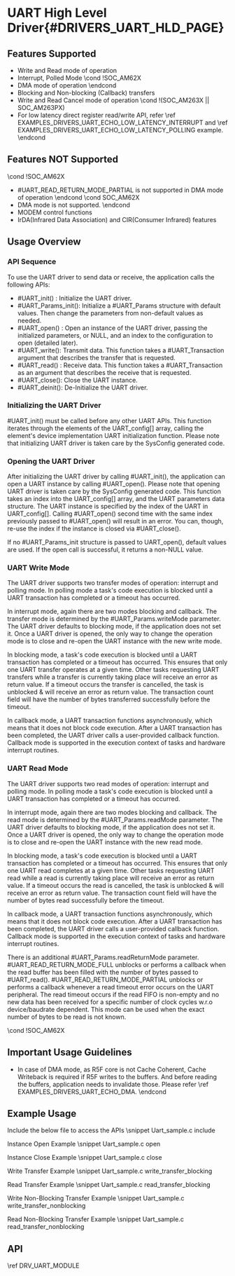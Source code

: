 
# UART High Level Driver{#DRIVERS_UART_HLD_PAGE}

## Features Supported

- Write and Read mode of operation
- Interrupt, Polled Mode
\cond !SOC_AM62X
- DMA mode of operation
\endcond
- Blocking and Non-blocking (Callback) transfers
- Write and Read Cancel mode of operation
\cond !(SOC_AM263X || SOC_AM263PX)
- For low latency direct register read/write API, refer \ref EXAMPLES_DRIVERS_UART_ECHO_LOW_LATENCY_INTERRUPT and \ref EXAMPLES_DRIVERS_UART_ECHO_LOW_LATENCY_POLLING example.
\endcond

## Features NOT Supported

\cond !SOC_AM62X
- #UART_READ_RETURN_MODE_PARTIAL is not supported in DMA mode of operation
\endcond
\cond SOC_AM62X
- DMA mode is not supported.
\endcond
- MODEM control functions
- IrDA(Infrared Data Association) and CIR(Consumer Infrared) features

## Usage Overview

### API Sequence

To use the UART driver to send data or receive, the application
calls the following APIs:

- #UART_init() : Initialize the UART driver.
- #UART_Params_init():  Initialize a #UART_Params structure with default
  values.  Then change the parameters from non-default values as needed.
- #UART_open() :  Open an instance of the UART driver, passing the
  initialized parameters, or NULL, and an index to the configuration to
  open (detailed later).
- #UART_write():  Transmit data.  This function takes a
  #UART_Transaction argument that describes the transfer that is requested.
- #UART_read() :  Receive data.  This function takes a
  #UART_Transaction as an argument that describes the receive that is requested.
- #UART_close():  Close the UART instance.
- #UART_deinit(): De-Initialize the UART driver.

### Initializing the UART Driver

#UART_init() must be called before any other UART APIs.  This function
iterates through the elements of the UART_config[] array, calling
the element's device implementation UART initialization function.
Please note that initializing UART driver is taken care by the
SysConfig generated code.

### Opening the UART Driver

After initializing the UART driver by calling #UART_init(), the application
can open a UART instance by calling #UART_open().
Please note that opening UART driver is taken care by the
SysConfig generated code.
This function takes an index into the UART_config[] array, and the UART parameters data
structure. The UART instance is specified by the index of the UART in
UART_config[]. Calling #UART_open() second time with the same index
previously passed to #UART_open() will result in an error.  You can,
though, re-use the index if the instance is closed via #UART_close().

If no #UART_Params_init structure is passed to UART_open(), default values are
used. If the open call is successful, it returns a non-NULL value.

### UART Write Mode

The UART driver supports two transfer modes of operation: interrupt and polling mode.
In polling mode a task's code execution is blocked until a UART
transaction has completed or a timeout has occurred.

In interrupt mode, again there are two modes blocking and callback.
The transfer mode is determined by the #UART_Params.writeMode parameter.
The UART driver defaults to blocking mode, if the application does not set it.
Once a UART driver is opened, the only way to change the operation mode
is to close and re-open the UART instance with the new write mode.

In blocking mode, a task's code execution is blocked until a UART
transaction has completed or a timeout has occurred. This ensures
that only one UART transfer operates at a given time. Other tasks requesting
UART transfers while a transfer is currently taking place will receive
an error as return value. If a timeout occurs the transfer is cancelled, the
task is unblocked & will receive an error as return value. The transaction
count field will have the number of bytes transferred
successfully before the timeout.

In callback mode, a UART transaction functions asynchronously, which
means that it does not block code execution. After a UART transaction
has been completed, the UART driver calls a user-provided callback function.
Callback mode is supported in the execution context of tasks and
hardware interrupt routines.

### UART Read Mode

The UART driver supports two read modes of operation: interrupt and polling mode.
In polling mode a task's code execution is blocked until a UART
transaction has completed or a timeout has occurred.

In interrupt mode, again there are two modes blocking and callback.
The read mode is determined by the #UART_Params.readMode parameter.
The UART driver defaults to blocking mode, if the application does not set it.
Once a UART driver is opened, the only way to change the operation mode
is to close and re-open the UART instance with the new read mode.

In blocking mode, a task's code execution is blocked until a UART
transaction has completed or a timeout has occurred. This ensures
that only one UART read completes at a given time. Other tasks requesting
UART read while a read is currently taking place will receive
an error as return value. If a timeout occurs the read is cancelled, the
task is unblocked & will receive an error as return value. The transaction
count field will have the number of bytes read
successfully before the timeout.

In callback mode, a UART transaction functions asynchronously, which
means that it does not block code execution. After a UART transaction
has been completed, the UART driver calls a user-provided callback function.
Callback mode is supported in the execution context of tasks and
hardware interrupt routines.

There is an additional #UART_Params.readReturnMode parameter.
#UART_READ_RETURN_MODE_FULL unblocks or performs a callback when the read
buffer has been filled with the number of bytes passed to #UART_read().
#UART_READ_RETURN_MODE_PARTIAL unblocks or performs a callback whenever a
read timeout error occurs on the UART peripheral.
The read timeout occurs if the read FIFO is non-empty and no new
data has been received for a specific number of
clock cycles w.r.o device/baudrate dependent. This mode can be used when
the exact number of bytes to be read is not known.

\cond !SOC_AM62X
## Important Usage Guidelines

- In case of DMA mode, as R5F core is not Cache Coherent, Cache Writeback is required if R5F writes to the buffers.
  And before reading the buffers, application needs to invalidate those. Please refer \ref EXAMPLES_DRIVERS_UART_ECHO_DMA.
\endcond
## Example Usage

Include the below file to access the APIs
\snippet Uart_sample.c include

Instance Open Example
\snippet Uart_sample.c open

Instance Close Example
\snippet Uart_sample.c close

Write Transfer Example
\snippet Uart_sample.c write_transfer_blocking

Read Transfer Example
\snippet Uart_sample.c read_transfer_blocking

Write Non-Blocking Transfer Example
\snippet Uart_sample.c write_transfer_nonblocking

Read Non-Blocking Transfer Example
\snippet Uart_sample.c read_transfer_nonblocking

## API

\ref DRV_UART_MODULE
